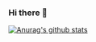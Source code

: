 ### Hi there 👋


[![Anurag's github stats](https://github-readme-stats.vercel.app/api?username=filhosergio)](https://github.com/filhosergio/github-readme-stats)

<!--
**FilhoSergio/Filhosergio** is a ✨ _special_ ✨ repository because its `README.md` (this file) appears on your GitHub profile.

Here are some ideas to get you started:

- 🔭 I’m currently working on ...
- 🌱 I’m currently learning ...
- 👯 I’m looking to collaborate on ...
- 🤔 I’m looking for help with ...
- 💬 Ask me about ...
- 📫 How to reach me: ...
- 😄 Pronouns: ...
- ⚡ Fun fact: ...
-->
